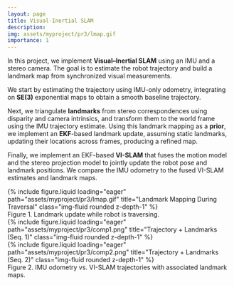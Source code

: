 ```yaml
---
layout: page
title: Visual-Inertial SLAM
description:
img: assets/myproject/pr3/lmap.gif
importance: 1
---
```


In this project, we implement **Visual–Inertial SLAM** using an IMU and a stereo camera. The goal is to estimate the robot trajectory and build a landmark map from synchronized visual measurements. 

We start by estimating the trajectory using IMU-only odometry, integrating on **SE(3)** exponential maps to obtain a smooth baseline trajectory. 

Next, we triangulate **landmarks** from stereo correspondences using disparity and camera intrinsics, and transform them to the world frame using the IMU trajectory estimate. Using this landmark mapping as a **prior**, we implement an **EKF**-based landmark update, assuming static landmarks, updating their locations across frames, producing a refined map. 


Finally, we implement an EKF-based **VI-SLAM** that fuses the motion model and the stereo projection model to jointly update the robot pose and landmark positions. We compare the IMU odometry to the fused VI-SLAM estimates and landmark maps.

<div class="row justify-content-sm-center">
  <div class="col-sm-6 mt-3 mt-md-0">
    {% include figure.liquid loading="eager" path="assets/myproject/pr3/lmap.gif" title="Landmark Mapping During Traversal" class="img-fluid rounded z-depth-1" %}
  </div>
</div>
<div class="caption">
  Figure 1. Landmark update while robot is traversing.
</div>

<div class="row">
  <div class="col-sm mt-3 mt-md-0">
    {% include figure.liquid loading="eager" path="assets/myproject/pr3/comp1.png" title="Trajectory + Landmarks (Seq. 1)" class="img-fluid rounded z-depth-1" %}
  </div>
  <div class="col-sm mt-3 mt-md-0">
    {% include figure.liquid loading="eager" path="assets/myproject/pr3/comp2.png" title="Trajectory + Landmarks (Seq. 2)" class="img-fluid rounded z-depth-1" %}
  </div>
</div>
<div class="caption">
  Figure 2. IMU odometry vs. VI-SLAM trajectories with associated landmark maps.
</div>
